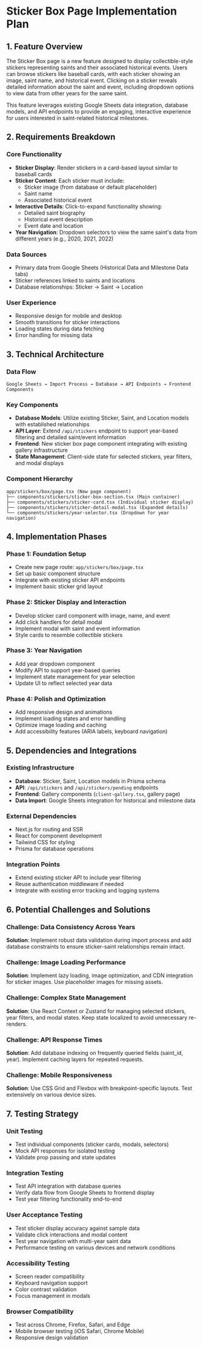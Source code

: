 # Sticker Box Page Implementation Plan

## 1. Feature Overview

The Sticker Box page is a new feature designed to display collectible-style stickers representing saints and their associated historical events. Users can browse stickers like baseball cards, with each sticker showing an image, saint name, and historical event. Clicking on a sticker reveals detailed information about the saint and event, including dropdown options to view data from other years for the same saint.

This feature leverages existing Google Sheets data integration, database models, and API endpoints to provide an engaging, interactive experience for users interested in saint-related historical milestones.

## 2. Requirements Breakdown

### Core Functionality
- **Sticker Display**: Render stickers in a card-based layout similar to baseball cards
- **Sticker Content**: Each sticker must include:
  - Sticker image (from database or default placeholder)
  - Saint name
  - Associated historical event
- **Interactive Details**: Click-to-expand functionality showing:
  - Detailed saint biography
  - Historical event description
  - Event date and location
- **Year Navigation**: Dropdown selectors to view the same saint's data from different years (e.g., 2020, 2021, 2022)

### Data Sources
- Primary data from Google Sheets (Historical Data and Milestone Data tabs)
- Sticker references linked to saints and locations
- Database relationships: Sticker → Saint → Location

### User Experience
- Responsive design for mobile and desktop
- Smooth transitions for sticker interactions
- Loading states during data fetching
- Error handling for missing data

## 3. Technical Architecture

### Data Flow
```
Google Sheets → Import Process → Database → API Endpoints → Frontend Components
```

### Key Components
- **Database Models**: Utilize existing Sticker, Saint, and Location models with established relationships
- **API Layer**: Extend `/api/stickers` endpoint to support year-based filtering and detailed saint/event information
- **Frontend**: New sticker box page component integrating with existing gallery infrastructure
- **State Management**: Client-side state for selected stickers, year filters, and modal displays

### Component Hierarchy
```
app/stickers/box/page.tsx (New page component)
├── components/stickers/sticker-box-section.tsx (Main container)
├── components/stickers/sticker-card.tsx (Individual sticker display)
├── components/stickers/sticker-detail-modal.tsx (Expanded details)
└── components/stickers/year-selector.tsx (Dropdown for year navigation)
```

## 4. Implementation Phases

### Phase 1: Foundation Setup
- Create new page route: `app/stickers/box/page.tsx`
- Set up basic component structure
- Integrate with existing sticker API endpoints
- Implement basic sticker grid layout

### Phase 2: Sticker Display and Interaction
- Develop sticker card component with image, name, and event
- Add click handlers for detail modal
- Implement modal with saint and event information
- Style cards to resemble collectible stickers

### Phase 3: Year Navigation
- Add year dropdown component
- Modify API to support year-based queries
- Implement state management for year selection
- Update UI to reflect selected year data

### Phase 4: Polish and Optimization
- Add responsive design and animations
- Implement loading states and error handling
- Optimize image loading and caching
- Add accessibility features (ARIA labels, keyboard navigation)

## 5. Dependencies and Integrations

### Existing Infrastructure
- **Database**: Sticker, Saint, Location models in Prisma schema
- **API**: `/api/stickers` and `/api/stickers/pending` endpoints
- **Frontend**: Gallery components (`client-gallery.tsx`, gallery page)
- **Data Import**: Google Sheets integration for historical and milestone data

### External Dependencies
- Next.js for routing and SSR
- React for component development
- Tailwind CSS for styling
- Prisma for database operations

### Integration Points
- Extend existing sticker API to include year filtering
- Reuse authentication middleware if needed
- Integrate with existing error tracking and logging systems

## 6. Potential Challenges and Solutions

### Challenge: Data Consistency Across Years
**Solution**: Implement robust data validation during import process and add database constraints to ensure sticker-saint relationships remain intact.

### Challenge: Image Loading Performance
**Solution**: Implement lazy loading, image optimization, and CDN integration for sticker images. Use placeholder images for missing assets.

### Challenge: Complex State Management
**Solution**: Use React Context or Zustand for managing selected stickers, year filters, and modal states. Keep state localized to avoid unnecessary re-renders.

### Challenge: API Response Times
**Solution**: Add database indexing on frequently queried fields (saint_id, year). Implement caching layers for repeated requests.

### Challenge: Mobile Responsiveness
**Solution**: Use CSS Grid and Flexbox with breakpoint-specific layouts. Test extensively on various device sizes.

## 7. Testing Strategy

### Unit Testing
- Test individual components (sticker cards, modals, selectors)
- Mock API responses for isolated testing
- Validate prop passing and state updates

### Integration Testing
- Test API integration with database queries
- Verify data flow from Google Sheets to frontend display
- Test year filtering functionality end-to-end

### User Acceptance Testing
- Test sticker display accuracy against sample data
- Validate click interactions and modal content
- Test year navigation with multi-year saint data
- Performance testing on various devices and network conditions

### Accessibility Testing
- Screen reader compatibility
- Keyboard navigation support
- Color contrast validation
- Focus management in modals

### Browser Compatibility
- Test across Chrome, Firefox, Safari, and Edge
- Mobile browser testing (iOS Safari, Chrome Mobile)
- Responsive design validation